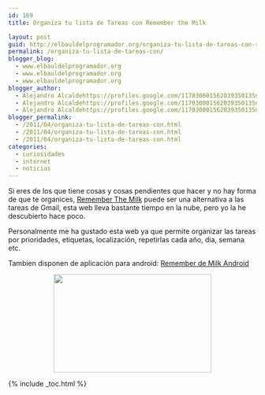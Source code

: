 ```yaml
---
id: 169
title: Organiza tu lista de Tareas con Remember the Milk

layout: post
guid: http://elbauldelprogramador.org/organiza-tu-lista-de-tareas-con-remember-the-milk/
permalink: /organiza-tu-lista-de-tareas-con/
blogger_blog:
  - www.elbauldelprogramador.org
  - www.elbauldelprogramador.org
  - www.elbauldelprogramador.org
blogger_author:
  - Alejandro Alcaldehttps://profiles.google.com/117030001562039350135noreply@blogger.com
  - Alejandro Alcaldehttps://profiles.google.com/117030001562039350135noreply@blogger.com
  - Alejandro Alcaldehttps://profiles.google.com/117030001562039350135noreply@blogger.com
blogger_permalink:
  - /2011/04/organiza-tu-lista-de-tareas-con.html
  - /2011/04/organiza-tu-lista-de-tareas-con.html
  - /2011/04/organiza-tu-lista-de-tareas-con.html
categories:
  - curiosidades
  - internet
  - noticias
---
```

<div class="iconews">
</div>

Si eres de los que tiene cosas y cosas pendientes que hacer y no hay forma de que te organices, [Remember The Milk][1] puede ser una alternativa a las tareas de Gmail, esta web lleva bastante tiempo en la nube, pero yo la he descubierto hace poco.  
  
<!--more-->

Personalmente me ha gustado esta web ya que permite organizar las tareas por prioridades, etiquetas, localización, repetirlas cada año, dia, semana etc. 

Tambien disponen de aplicación para android: [Remember de Milk Android][2]

<div class="separator" style="clear: both; text-align: center;">
  <a href="http://2.bp.blogspot.com/-8j9hDAVSaE4/TaQV05eYOzI/AAAAAAAAAas/7uOEbPjFXBw/s1600/Screenshot-1.png" imageanchor="1" style="margin-left:1em; margin-right:1em"><img border="0" height="200" width="320" src="http://2.bp.blogspot.com/-8j9hDAVSaE4/TaQV05eYOzI/AAAAAAAAAas/7uOEbPjFXBw/s320/Screenshot-1.png" /></a>
</div>



 [1]: https://www.rememberthemilk.com
 [2]: https://market.android.com/details?id=com.rememberthemilk.MobileRTM&feature=search_result

{% include _toc.html %}

